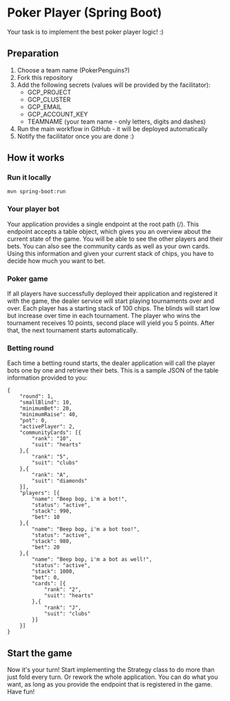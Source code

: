 # Poker Player (Spring Boot)

Your task is to implement the best poker player logic! :)

## Preparation
1. Choose a team name (PokerPenguins?)
2. Fork this repository
3. Add the following secrets (values will be provided by the facilitator):
   * GCP_PROJECT
   * GCP_CLUSTER
   * GCP_EMAIL
   * GCP_ACCOUNT_KEY
   * TEAMNAME (your team name - only letters, digits and dashes)
4. Run the main workflow in GitHub - it will be deployed automatically
5. Notify the facilitator once you are done :)


## How it works
### Run it locally
```mvn spring-boot:run```

### Your player bot
Your application provides a single endpoint at the root path (/).
This endpoint accepts a table object, which gives you an overview about the
current state of the game.
You will be able to see the other players and their bets. You can also see
the community cards as well as your own cards. Using this information and given
your current stack of chips, you have to decide how much you want to bet.

### Poker game
If all players have successfully deployed their application and registered it
with the game, the dealer service will start playing tournaments over and over.
Each player has a starting stack of 100 chips. The blinds will start low but increase over time in each tournament.
The player who wins the tournament receives 10 points, second place will yield you 5 points.
After that, the next tournament starts automatically.

### Betting round
Each time a betting round starts, the dealer application will call the player bots one by one and
retrieve their bets. This is a sample JSON of the table information provided to you:
```
{
	"round": 1,
	"smallBlind": 10,
	"minimumBet": 20,
	"minimumRaise": 40,
	"pot": 0,
	"activePlayer": 2,
	"communityCards": [{
		"rank": "10",
		"suit": "hearts"
	},{
		"rank": "5",
		"suit": "clubs"
	},{
		"rank": "A",
		"suit": "diamonds"
	}],
	"players": [{
		"name": "Beep bop, i'm a bot!",
		"status": "active",
		"stack": 990,
		"bet": 10
	},{
		"name": "Beep bop, i'm a bot too!",
		"status": "active",
		"stack": 980,
		"bet": 20
	},{
		"name": "Beep bop, i'm a bot as well!",
		"status": "active",
		"stack": 1000,
		"bet": 0,
		"cards": [{
			"rank": "2",
			"suit": "hearts"
		},{
			"rank": "J",
			"suit": "clubs"
		}]
	}]
}
```
## Start the game
Now it's your turn! Start implementing the Strategy class to do more than just fold every turn.
Or rework the whole application. You can do what you want, as long as you provide the endpoint that is registered in the game.
Have fun!